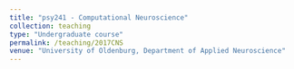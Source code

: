 ```yaml
---
title: "psy241 - Computational Neuroscience"
collection: teaching
type: "Undergraduate course"
permalink: /teaching/2017CNS
venue: "University of Oldenburg, Department of Applied Neuroscience"
---
```

